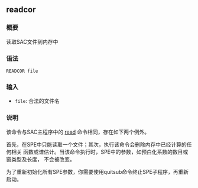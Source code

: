 ## readcor

### 概要

读取SAC文件到内存中

### 语法

``` {.bash}
READCOR file
```

### 输入

- `file`: 合法的文件名

### 说明

该命令与SAC主程序中的 [read](/commands/read.md) 命令相同，存在如下两个例外。

首先，在SPE中只能读取一个文件；其次，执行该命令会删除内存中已经计算的任何相关
函数或谱估计。当该命令执行时，SPE中的参数，如预白化系数的数目或窗类型及长度，
不会被改变。

为了重新初始化所有SPE参数，你需要使用quitsub命令终止SPE子程序，再重新启动。
